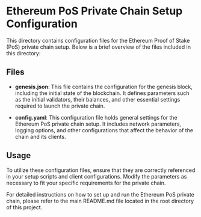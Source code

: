 # Ethereum PoS Private Chain Setup Configuration

This directory contains configuration files for the Ethereum Proof of Stake (PoS) private chain setup. Below is a brief overview of the files included in this directory:

## Files

- **genesis.json**: 
  This file contains the configuration for the genesis block, including the initial state of the blockchain. It defines parameters such as the initial validators, their balances, and other essential settings required to launch the private chain.

- **config.yaml**: 
  This configuration file holds general settings for the Ethereum PoS private chain setup. It includes network parameters, logging options, and other configurations that affect the behavior of the chain and its clients.

## Usage

To utilize these configuration files, ensure that they are correctly referenced in your setup scripts and client configurations. Modify the parameters as necessary to fit your specific requirements for the private chain.

For detailed instructions on how to set up and run the Ethereum PoS private chain, please refer to the main README.md file located in the root directory of this project.
